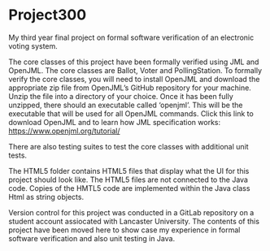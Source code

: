 # Project300
My third year final project on formal software verification of an electronic voting system.

The core classes of this project have been formally verified using JML and OpenJML. The core classes are Ballot, Voter and PollingStation.
To formally verify the core classes, you will need to install OpenJML and download the appropriate zip file from OpenJML’s GitHub repository for your machine. Unzip the file into a directory of your choice. 
Once it has been fully unzipped, there should an executable called ‘openjml’. This will be the executable that will be used for all OpenJML commands.
Click this link to download OpenJML and to learn how JML specification works: https://www.openjml.org/tutorial/

There are also testing suites to test the core classes with additional unit tests.

The HTML5 folder contains HTML5 files that display what the UI for this project should look like. The HTML5 files are not connected to the Java code.
Copies of the HMTL5 code are implemented within the Java class Html as string objects.

Version control for this project was conducted in a GitLab repository on a student account assiocated with Lancaster University. The contents of this project have been moved here to show case my experience in formal software verification and also unit testing in Java.
